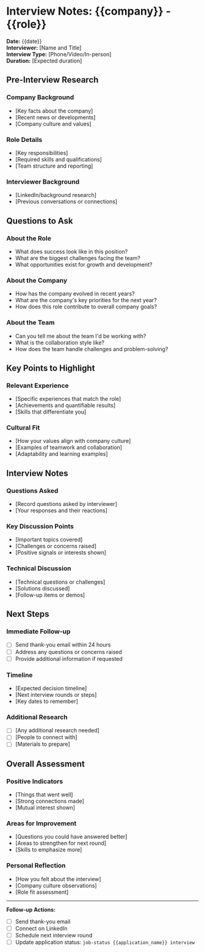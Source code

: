 # Interview Notes: {{company}} - {{role}}

**Date:** {{date}}  
**Interviewer:** [Name and Title]  
**Interview Type:** [Phone/Video/In-person]  
**Duration:** [Expected duration]

## Pre-Interview Research

### Company Background
- [Key facts about the company]
- [Recent news or developments]
- [Company culture and values]

### Role Details
- [Key responsibilities]
- [Required skills and qualifications]
- [Team structure and reporting]

### Interviewer Background
- [LinkedIn/background research]
- [Previous conversations or connections]

## Questions to Ask

### About the Role
- What does success look like in this position?
- What are the biggest challenges facing the team?
- What opportunities exist for growth and development?

### About the Company
- How has the company evolved in recent years?
- What are the company's key priorities for the next year?
- How does this role contribute to overall company goals?

### About the Team
- Can you tell me about the team I'd be working with?
- What is the collaboration style like?
- How does the team handle challenges and problem-solving?

## Key Points to Highlight

### Relevant Experience
- [Specific experiences that match the role]
- [Achievements and quantifiable results]
- [Skills that differentiate you]

### Cultural Fit
- [How your values align with company culture]
- [Examples of teamwork and collaboration]
- [Adaptability and learning examples]

## Interview Notes

### Questions Asked
- [Record questions asked by interviewer]
- [Your responses and their reactions]

### Key Discussion Points
- [Important topics covered]
- [Challenges or concerns raised]
- [Positive signals or interests shown]

### Technical Discussion
- [Technical questions or challenges]
- [Solutions discussed]
- [Follow-up items or demos]

## Next Steps

### Immediate Follow-up
- [ ] Send thank-you email within 24 hours
- [ ] Address any questions or concerns raised
- [ ] Provide additional information if requested

### Timeline
- [Expected decision timeline]
- [Next interview rounds or steps]
- [Key dates to remember]

### Additional Research
- [ ] [Any additional research needed]
- [ ] [People to connect with]
- [ ] [Materials to prepare]

## Overall Assessment

### Positive Indicators
- [Things that went well]
- [Strong connections made]
- [Mutual interest shown]

### Areas for Improvement
- [Questions you could have answered better]
- [Areas to strengthen for next round]
- [Skills to emphasize more]

### Personal Reflection
- [How you felt about the interview]
- [Company culture observations]
- [Role fit assessment]

---

**Follow-up Actions:**
- [ ] Send thank-you email
- [ ] Connect on LinkedIn
- [ ] Schedule next interview round
- [ ] Update application status: `job-status {{application_name}} interview`